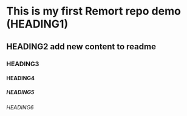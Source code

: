 # This is my first Remort repo demo (HEADING1)
## HEADING2 add new content to readme 
### HEADING3
#### HEADING4
##### HEADING5
###### HEADING6